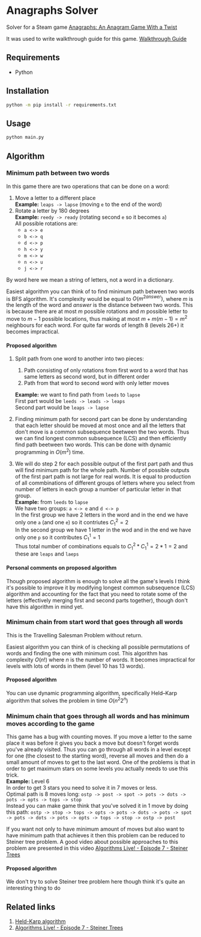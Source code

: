 # Anagraphs Solver

Solver for a Steam game [Anagraphs: An Anagram Game With a Twist](https://store.steampowered.com/app/1654280/Anagraphs_An_Anagram_Game_With_a_Twist/)

It was used to write walkthrough guide for this game. [Walkthrough Guide](https://steamcommunity.com/sharedfiles/filedetails/?id=2972777433)

## Requirements

-   Python

## Installation

```bash
python -m pip install -r requirements.txt
```

## Usage

```bash
python main.py
```

## Algorithm

### Minimum path between two words

In this game there are two operations that can be done on a word:

1. Move a letter to a different place<br>
   **Example:** `leaps -> lapse` (moving `e` to the end of the word)<br>
2. Rotate a letter by 180 degrees<br>
   **Example:** `reedy -> ready` (rotating second `e` so it becomes `a`)<br>
   All possible rotations are:
    - `a <-> e`
    - `b <-> q`
    - `d <-> p`
    - `h <-> y`
    - `m <-> w`
    - `n <-> u`
    - `j <-> r`

By word here we mean a string of letters, not a word in a dictionary.

Easiest algorithm you can think of to find minimum path between two words is BFS algorithm. It's complexity would be equal to $O(m^{2answer})$, where $m$ is the length of the word and $answer$ is the distance between two words. This is because there are at most $m$ possible rotations and $m$ possible letter to move to $m - 1$ possible locations, thus making at most $m + m(m - 1) = m^2$ neighbours for each word. For quite far words of length 8 (levels 26+) it becomes impractical.

#### Proposed algorithm

1. Split path from one word to another into two pieces:

    1. Path consisting of only rotations from first word to a word that has same letters as second word, but in different order<br>
    2. Path from that word to second word with only letter moves

    **Example:** we want to find path from `leeds` to `lapse`<br>
    First part would be `leeds -> leads -> leaps`<br>
    Second part would be `leaps -> lapse`

2. Finding minimum path for second part can be done by understanding that each letter should be moved at most once and all the letters that don't move is a common subsequence beetween the two words. Thus we can find longest common subsequence (LCS) and then efficiently find path beetween two words. This can be done with dynamic programming in $O(m^2)$ time.
3. We will do step 2 for each possible output of the first part path and thus will find minimum path for the whole path. Number of possible outputs of the first part path is not large for real words. It is equal to production of all commbinations of different groups of letters where you select from number of letters in each group a number of particular letter in that group.<br>
   **Example:** from `leeds` to `lapse`<br>
   We have two groups: `a <-> e` and `d <-> p`<br>
   In the first group we have 2 letters in the word and in the end we have only one `a` (and one `e`) so it contriutes $C^2_1 = 2$<br>
   In the second group we have 1 letter in the wod and in the end we have only one `p` so it contributes $C^1_1 = 1$<br>
   Thus total number of combinations equals to $C^2_1 * C^1_1 = 2 * 1 = 2$ and these are `leaps` and `laeps`

#### Personal comments on proposed algorithm

Though proposed algorithm is enough to solve all the game's levels I think it's possible to improve it by modifying longest common subsequence (LCS) algorithm and accounting for the fact that you need to rotate some of the letters (effectively merging first and second parts together), though don't have this algorithm in mind yet.

### Minimum chain from start word that goes through all words

This is the Travelling Salesman Problem without return.

Easiest algorithm you can think of is checking all possible permutations of words and finding the one with minimum cost. This algorithm has complexity $O(n!)$ where $n$ is the number of words. It becomes impractical for levels with lots of words in them (level 10 has 13 words).

#### Proposed algorithm

You can use dynamic programming algorithm, specifically Held–Karp algorithm that solves the problem in time $O(n^{2}2^{n})$

### Minimum chain that goes through all words and has minimum moves according to the game

This game has a bug with counting moves. If you move a letter to the same place it was before it gives you back a move but doesn't forget words you've already visited. Thus you can go through all words in a level except for one (the closest to the starting word), reverse all moves and then do a small amount of moves to get to the last word. One of the problems is that in order to get maximum stars on some levels you actually needs to use this trick.<br>
**Example:** Level 6<br>
In order to get 3 stars you need to solve it in 7 moves or less.<br>
Optimal path is 8 moves long: `ostp -> post -> spot -> pots -> dots -> pots -> opts -> tops -> stop`<br>
Instead you can make game think that you've solved it in 1 move by doing this path:
`ostp -> stop -> tops -> opts -> pots -> dots -> pots -> spot -> pots -> dots -> pots -> opts -> tops -> stop -> ostp -> post`

If you want not only to have minimum amount of moves but also want to have minimum path that achieves it then this problem can be reduced to Steiner tree problem. A good video about possible approaches to this problem are presented in this video [Algorithms Live! - Episode 7 - Steiner Trees](https://www.youtube.com/watch?v=BG4vAoV5kWw)

#### Proposed algorithm

We don't try to solve Steiner tree problem here though think it's quite an interesting thing to do

## Related links
1. [Held-Karp algorithm](https://en.wikipedia.org/wiki/Held%E2%80%93Karp_algorithm)
2. [Algorithms Live! - Episode 7 - Steiner Trees](https://www.youtube.com/watch?v=BG4vAoV5kWw)
